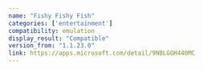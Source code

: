 ```yaml
---
name: "Fishy Fishy Fish"
categories: ['entertainment']
compatibility: emulation
display_result: "Compatible"
version_from: "1.1.23.0"
link: https://apps.microsoft.com/detail/9NBLGGH440MC
---
```

